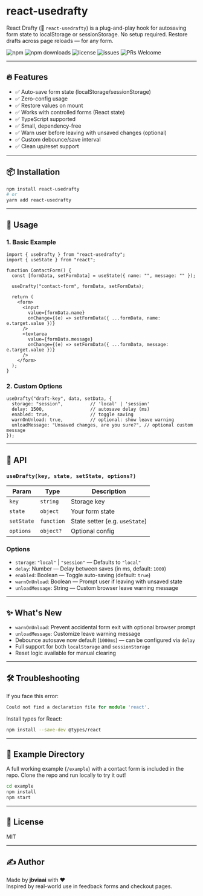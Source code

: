 # react-usedrafty

React Drafty (📄 `react-usedrafty`) is a plug-and-play hook for autosaving form state to localStorage or sessionStorage. No setup required. Restore drafts across page reloads — for any form.

![npm](https://img.shields.io/npm/v/react-usedrafty)
![npm downloads](https://img.shields.io/npm/dt/react-usedrafty)
![license](https://img.shields.io/npm/l/react-usedrafty)
![issues](https://img.shields.io/github/issues/jsbimra/react-usedrafty)
![PRs Welcome](https://img.shields.io/badge/PRs-welcome-brightgreen.svg)

---

## 🔥 Features

- ✅ Auto-save form state (localStorage/sessionStorage)
- ✅ Zero-config usage
- ✅ Restore values on mount
- ✅ Works with controlled forms (React state)
- ✅ TypeScript supported
- ✅ Small, dependency-free
- ✅ Warn user before leaving with unsaved changes (optional)
- ✅ Custom debounce/save interval
- ✅ Clean up/reset support

---

## 📦 Installation

```bash
npm install react-usedrafty
# or
yarn add react-usedrafty
```

---

## 🚀 Usage

### 1. Basic Example

```tsx
import { useDrafty } from "react-usedrafty";
import { useState } from "react";

function ContactForm() {
  const [formData, setFormData] = useState({ name: "", message: "" });

  useDrafty("contact-form", formData, setFormData);

  return (
    <form>
      <input
        value={formData.name}
        onChange={(e) => setFormData({ ...formData, name: e.target.value })}
      />
      <textarea
        value={formData.message}
        onChange={(e) => setFormData({ ...formData, message: e.target.value })}
      />
    </form>
  );
}
```

### 2. Custom Options

```tsx
useDrafty("draft-key", data, setData, {
  storage: "session",          // 'local' | 'session'
  delay: 1500,                 // autosave delay (ms)
  enabled: true,               // toggle saving
  warnOnUnload: true,          // optional: show leave warning
  unloadMessage: "Unsaved changes, are you sure?", // optional custom message
});
```

---

## 📘 API

### `useDrafty(key, state, setState, options?)`

| Param        | Type        | Description |
|--------------|-------------|-------------|
| `key`        | `string`    | Storage key |
| `state`      | `object`    | Your form state |
| `setState`   | `function`  | State setter (e.g. `useState`) |
| `options`    | `object?`   | Optional config |

### Options

- `storage`: `"local"` | `"session"` — Defaults to `"local"`
- `delay`: Number — Delay between saves (in ms, default: `1000`)
- `enabled`: Boolean — Toggle auto-saving (default: `true`)
- `warnOnUnload`: Boolean — Prompt user if leaving with unsaved state
- `unloadMessage`: String — Custom browser leave warning message

---

## ✨ What's New

- `warnOnUnload`: Prevent accidental form exit with optional browser prompt
- `unloadMessage`: Customize leave warning message
- Debounce autosave now default (`1000ms`) — can be configured via `delay`
- Full support for both `localStorage` and `sessionStorage`
- Reset logic available for manual clearing

---

## 🛠 Troubleshooting

If you face this error:

```ts
Could not find a declaration file for module 'react'.
```

Install types for React:

```bash
npm install --save-dev @types/react
```

---

## 🧪 Example Directory

A full working example (`/example`) with a contact form is included in the repo.
Clone the repo and run locally to try it out!

```bash
cd example
npm install
npm start
```

---

## 📄 License

MIT

---

## ✍️ Author

Made by **jbviaai** with ❤️  
Inspired by real-world use in feedback forms and checkout pages.